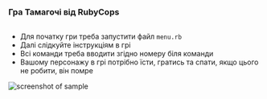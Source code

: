 ### **Гра Тамагочі від RubyCops**
```
```
* Для початку гри треба запустити файл `menu.rb`
* Далі слідкуйте інструкціям в грі
* Всі команди треба вводити згідно номеру біля команди
* Вашому персонажу в грі потрібно їсти, гратись та спати, якщо цього не робити, він помре 

![screenshot of sample](https://i.ibb.co/hRVw3sy/2020-11-11-21-19-25.png)
